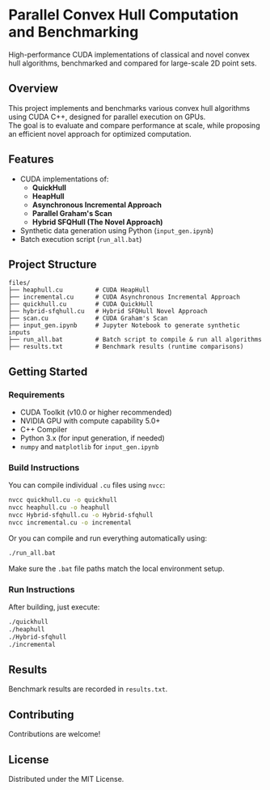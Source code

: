 # Parallel Convex Hull Computation and Benchmarking

High-performance CUDA implementations of classical and novel convex hull algorithms, benchmarked and compared for large-scale 2D point sets.
 
## Overview

This project implements and benchmarks various convex hull algorithms using CUDA C++, designed for parallel execution on GPUs.  
The goal is to evaluate and compare performance at scale, while proposing an efficient novel approach for optimized computation.

## Features

- CUDA implementations of:
  - **QuickHull**
  - **HeapHull**
  - **Asynchronous Incremental Approach**
  - **Parallel Graham's Scan**
  - **Hybrid SFQHull (The Novel Approach)**
- Synthetic data generation using Python (`input_gen.ipynb`)
- Batch execution script (`run_all.bat`)
  
## Project Structure

```
files/
├── heaphull.cu         # CUDA HeapHull
├── incremental.cu      # CUDA Asynchronous Incremental Approach
├── quickhull.cu        # CUDA QuickHull
├── hybrid-sfqhull.cu   # Hybrid SFQHull Novel Approach
├── scan.cu             # CUDA Graham's Scan
├── input_gen.ipynb     # Jupyter Notebook to generate synthetic inputs
├── run_all.bat         # Batch script to compile & run all algorithms
├── results.txt         # Benchmark results (runtime comparisons) 
```

## Getting Started

### Requirements

- CUDA Toolkit (v10.0 or higher recommended)
- NVIDIA GPU with compute capability 5.0+
- C++ Compiler
- Python 3.x (for input generation, if needed)
- `numpy` and `matplotlib` for `input_gen.ipynb`

### Build Instructions

You can compile individual `.cu` files using `nvcc`:

```bash
nvcc quickhull.cu -o quickhull
nvcc heaphull.cu -o heaphull
nvcc Hybrid-sfqhull.cu -o Hybrid-sfqhull
nvcc incremental.cu -o incremental
```

Or you can compile and run everything automatically using:

```bash
./run_all.bat
```

Make sure the `.bat` file paths match the local environment setup.

### Run Instructions

After building, just execute:

```bash
./quickhull
./heaphull
./Hybrid-sfqhull
./incremental
```

##  Results

Benchmark results are recorded in `results.txt`.

## Contributing

Contributions are welcome!

## License

Distributed under the MIT License.  

